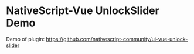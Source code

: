 # NativeScript-Vue UnlockSlider Demo

Demo of plugin: https://github.com/nativescript-community/ui-vue-unlock-slider
